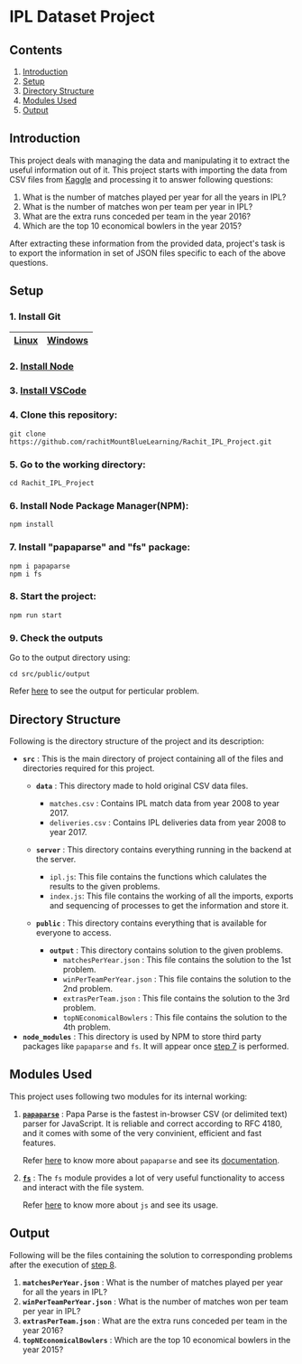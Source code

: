 # IPL Dataset Project

## Contents

1. [Introduction](#introduction)
2. [Setup](#setup)
3. [Directory Structure](#directory-structure)
4. [Modules Used](#modules-used)
5. [Output](#output)

## Introduction

This project deals with managing the data and manipulating it to extract the useful information out of it. This project starts with importing the data from CSV files from [Kaggle](https://www.kaggle.com/manasgarg/ipl) and processing it to answer following questions:

1. What is the number of matches played per year for all the years in IPL?
2. What is the number of matches won per team per year in IPL?
3. What are the extra runs conceded per team in the year 2016?
4. Which are the top 10 economical bowlers in the year 2015?

After extracting these information from the provided data, project's task is to export the information in set of JSON files specific to each of the above questions.

## Setup

### 1. Install Git

[Linux](https://git-scm.com/downloads) | [Windows](https://gitforwindows.org/)
---------------------------------------|-------------------------------

### 2. [Install Node](https://nodejs.org/en/download/)

### 3. [Install VSCode](https://code.visualstudio.com/download)

### 4. Clone this repository:

```
git clone https://github.com/rachitMountBlueLearning/Rachit_IPL_Project.git
```

### 5. Go to the working directory:

```
cd Rachit_IPL_Project
```

### 6. Install Node Package Manager(NPM):

```
npm install
```

### 7. Install "papaparse" and "fs" package:

```
npm i papaparse
npm i fs
```

### 8. Start the project:

```
npm run start
```

### 9. Check the outputs

Go to the output directory using:

```
cd src/public/output
```

Refer [here](#output) to see the output for perticular problem.

## Directory Structure

Following is the directory structure of the project and its description:

* **`src`** : This is the main directory of project containing all of the files and directories required for this project.
  * **`data`** : This directory made to hold original CSV data files.
      * `matches.csv` : Contains IPL match data from year 2008 to year 2017.
      * `deliveries.csv` : Contains IPL deliveries data from year 2008 to year 2017.
  * **`server`** : This directory contains everything running in the backend at the server.
    * `ipl.js`: This file contains the functions which calulates the results to the given problems.
    * `index.js`: This file contains the working of all the imports, exports and sequencing of processes to get the information and store it.
  * **`public`** : This directory contains everything that is available for everyone to access.

    * **`output`** : This directory contains solution to the given problems.
      * `matchesPerYear.json` : This file contains the solution to the 1st problem.
      * `winPerTeamPerYear.json` : This file contains the solution to the 2nd problem.
      * `extrasPerTeam.json` : This file contains the solution to the 3rd problem.
      * `topNEconomicalBowlers` : This file contains the solution to the 4th problem.
* **`node_modules`** : This directory is used by NPM to store third party packages like `papaparse` and `fs`. It will appear once [step 7](#7-install-papaparse-and-fs-package) is performed.

## Modules Used
This project uses following two modules for its internal working:
1. **[`papaparse`](https://www.papaparse.com/)** : Papa Parse is the fastest in-browser CSV (or delimited text) parser for JavaScript. It is reliable and correct according to RFC 4180, and it comes with some of the very convinient, efficient and fast features.
   
   Refer [here](https://www.npmjs.com/package/papaparse) to know more about `papaparse` and see its [documentation](http://papaparse.com/docs).
2. **[`fs`](https://nodejs.dev/learn/the-nodejs-fs-module)** : The `fs` module provides a lot of very useful functionality to access and interact with the file system.
   
   Refer [here]() to know more about `js` and see its usage.

## Output
Following will be the files containing the solution to corresponding problems after the execution of [step 8](#8-start-the-project).

1. **`matchesPerYear.json`** : What is the number of matches played per year for all the years in IPL?
2. **`winPerTeamPerYear.json`** : What is the number of matches won per team per year in IPL?
3. **`extrasPerTeam.json`** : What are the extra runs conceded per team in the year 2016?
4. **`topNEconomicalBowlers`** : Which are the top 10 economical bowlers in the year 2015?